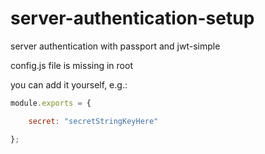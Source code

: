 server-authentication-setup
========
server authentication with passport and jwt-simple

config.js file is missing in root

you can add it yourself, e.g.:


```javascript
module.exports = {

    secret: "secretStringKeyHere"

};
```
